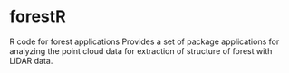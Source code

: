# forestR
R code for forest applications
Provides a set of package applications for analyzing the point cloud data for extraction of structure of forest with LiDAR data.

